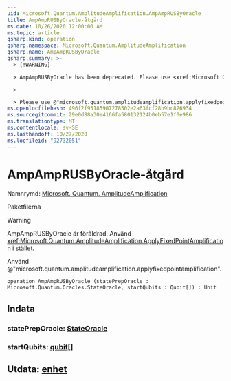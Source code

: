 ```yaml
---
uid: Microsoft.Quantum.AmplitudeAmplification.AmpAmpRUSByOracle
title: AmpAmpRUSByOracle-åtgärd
ms.date: 10/26/2020 12:00:00 AM
ms.topic: article
qsharp.kind: operation
qsharp.namespace: Microsoft.Quantum.AmplitudeAmplification
qsharp.name: AmpAmpRUSByOracle
qsharp.summary: >-
  > [!WARNING]

  > AmpAmpRUSByOracle has been deprecated. Please use <xref:Microsoft.Quantum.AmplitudeAmplification.ApplyFixedPointAmplification> instead.

  >

  > Please use @"microsoft.quantum.amplitudeamplification.applyfixedpointamplification".
ms.openlocfilehash: 496f2f95185907278502e2a63fcf28b9bc826934
ms.sourcegitcommit: 29e0d88a30e4166fa580132124b0eb57e1f0e986
ms.translationtype: MT
ms.contentlocale: sv-SE
ms.lasthandoff: 10/27/2020
ms.locfileid: "92732051"
---
```

# <a name="ampamprusbyoracle-operation"></a>AmpAmpRUSByOracle-åtgärd

Namnrymd: [Microsoft. Quantum. AmplitudeAmplification](xref:Microsoft.Quantum.AmplitudeAmplification)

Paketfilerna [](https://nuget.org/packages/)


> [!WARNING]
> AmpAmpRUSByOracle är föråldrad. Använd <xref:Microsoft.Quantum.AmplitudeAmplification.ApplyFixedPointAmplification> i stället.
>
> Använd @"microsoft.quantum.amplitudeamplification.applyfixedpointamplification".



```qsharp
operation AmpAmpRUSByOracle (statePrepOracle : Microsoft.Quantum.Oracles.StateOracle, startQubits : Qubit[]) : Unit
```


## <a name="input"></a>Indata

### <a name="statepreporacle--stateoracle"></a>statePrepOracle: [StateOracle](xref:Microsoft.Quantum.Oracles.StateOracle)




### <a name="startqubits--qubit"></a>startQubits: [qubit](xref:microsoft.quantum.lang-ref.qubit)[]





## <a name="output--unit"></a>Utdata: [enhet](xref:microsoft.quantum.lang-ref.unit)

